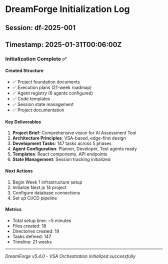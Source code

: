 # DreamForge Initialization Log

## Session: df-2025-001
## Timestamp: 2025-01-31T00:06:00Z

### Initialization Complete ✅

#### Created Structure
- ✅ Project foundation documents
- ✅ Execution plans (21-week roadmap)
- ✅ Agent registry (6 agents configured)
- ✅ Code templates
- ✅ Session state management
- ✅ Project documentation

#### Key Deliverables
1. **Project Brief**: Comprehensive vision for AI Assessment Tool
2. **Architecture Principles**: VSA-based, edge-first design
3. **Development Tasks**: 147 tasks across 5 phases
4. **Agent Configuration**: Planner, Developer, Test agents ready
5. **Templates**: React components, API endpoints
6. **State Management**: Session tracking initialized

#### Next Actions
1. Begin Week 1 infrastructure setup
2. Initialize Next.js 14 project
3. Configure database connections
4. Set up CI/CD pipeline

#### Metrics
- Total setup time: ~5 minutes
- Files created: 18
- Directories created: 19
- Tasks defined: 147
- Timeline: 21 weeks

---
*DreamForge v5.4.0 - VSA Orchestration initialized successfully*